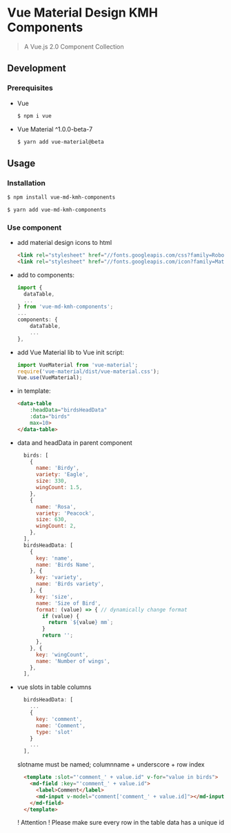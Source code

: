 # Vue Material Design KMH Components

> A Vue.js 2.0 Component Collection

## Development

### Prerequisites
- Vue

  ```bash
  $ npm i vue
  ```

- Vue Material ^1.0.0-beta-7

  ```bash
  $ yarn add vue-material@beta
  ```


## Usage

### Installation
```bash
$ npm install vue-md-kmh-components
```

```bash
$ yarn add vue-md-kmh-components
```


### Use component

- add material design icons to html
  ```html
  <link rel="stylesheet" href="//fonts.googleapis.com/css?family=Roboto:300,400,500,700,400italic">
  <link rel="stylesheet" href="//fonts.googleapis.com/icon?family=Material+Icons">
  ```

- add to components:
  ```javascript
  import {
    dataTable,
    ...
  } from 'vue-md-kmh-components';
  ...
  components: {
      dataTable,
      ...
  },
  ```

- add Vue Material lib to Vue init script:

  ```javascript
  import VueMaterial from 'vue-material';
  require('vue-material/dist/vue-material.css');
  Vue.use(VueMaterial);
  ```

- in template:
  ```html
  <data-table
      :headData="birdsHeadData"
      :data="birds"
      max=10>
  </data-table>
  ```

- data and headData in parent component
  ```javascript
    birds: [
      {
        name: 'Birdy',
        variety: 'Eagle',
        size: 330,
        wingCount: 1.5,
      },
      {
        name: 'Rosa',
        variety: 'Peacock',
        size: 630,
        wingCount: 2,
      },
    ],
    birdsHeadData: [
      {
        key: 'name',
        name: 'Birds Name',
      }, {
        key: 'variety',
        name: 'Birds variety',
      }, {
        key: 'size',
        name: 'Size of Bird',
        format: (value) => { // dynamically change format
          if (value) {
            return `${value} mm`;
          }
          return '';
        },
      }, {
        key: 'wingCount',
        name: 'Number of wings',
      },
    ],
  ```

- vue slots in table columns
  ```javascript
    birdsHeadData: [
      ...
      {
        key: 'comment',
        name: 'Comment',
        type: 'slot'
      }
      ...
    ],
  ```

  slotname must be named; columnname + underscore + row index

  ```html
    <template :slot="'comment_' + value.id" v-for="value in birds">
      <md-field :key="'comment_' + value.id">
        <label>Comment</label>
        <md-input v-model="comment['comment_' + value.id]"></md-input>
      </md-field>
    </template>
  ```

  ! Attention ! Please make sure every row in the table data has a unique id
